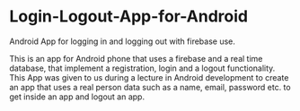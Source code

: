 # Login-Logout-App-for-Android
Android App for logging in and logging out with firebase use.

This is an app for Android phone that uses a firebase and a real time database, that implement a registration, login and a logout functionality.
This App was given to us during a lecture in Android development to create an app that uses a real person data such as a name, email, password etc.
to get inside an app and logout an app.
